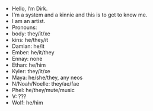 - Hello, I’m Dirk.
- I'm a system and a kinnie and this is to get to know me.
- I am an artist.
- Pronouns:
-   body: they/it/xe
-   kins: he/they/it
-   Damian: he/it
-   Ember: he/it/they
-   Ennay: none
-   Ethan: he/him
-   Kyler: they/it/xe
-   Maya: he/she/they, any neos
-   N/Noah/Noelle: they/ae/fae
-   Phel: he/they/mute/music
-   V: ???
-   Wolf: he/him

<!---
D1rk-Strider/D1rk-Strider is a ✨ special ✨ repository because its `README.md` (this file) appears on your GitHub profile.
You can click the Preview link to take a look at your changes.
--->
